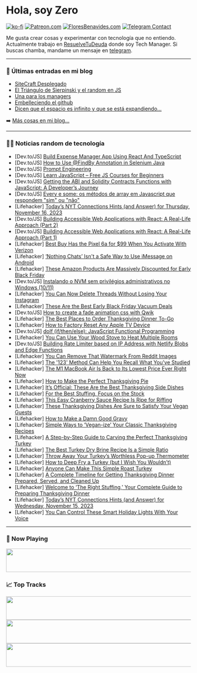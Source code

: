 # Hola, soy Zero

[![ko-fi](https://ko-fi.com/img/githubbutton_sm.svg)](https://ko-fi.com/J3J4N0LUK)
[![Patreon.com](https://img.shields.io/endpoint.svg?url=https%3A%2F%2Fshieldsio-patreon.vercel.app%2Fapi%3Fusername%3Dzerodragon%26type%3Dpatrons&style=for-the-badge)](https://patreon.com/zerodragon)
[![FloresBenavides.com](https://img.shields.io/website?down_message=oops&label=MiBlog&style=for-the-badge&up_message=online&url=https%3A%2F%2Ffloresbenavides.com)](https://floresbenavides.com)
[![Telegram Contact](https://img.shields.io/badge/escr%C3%ADbeme-ZeroDragon-%2326A5E4?style=for-the-badge&logo=telegram)](https://t.me/zerodragon)

Me gusta crear cosas y experimentar con tecnología que no entiendo.
Actualmente trabajo en [ResuelveTuDeuda](http://github.com/resuelve) donde soy Tech Manager.
Si buscas chamba, mandame un mensaje en [telegram](https://t.me/zerodragon).

---

### 📕 Últimas entradas en mi blog
<!-- BLOG-POST-LIST:START -->
- [SiteCraft Desplegado](https://floresbenavides.com/sitecraft-desplegado/)
- [El Triángulo de Sierpinski y el random en JS](https://floresbenavides.com/el-triangulo-de-sierpinski-y-el-random-en-js/)
- [Una para los managers](https://floresbenavides.com/una-para-los-managers/)
- [Embelleciendo el github](https://floresbenavides.com/embelleciendo-el-github/)
- [Dicen que el espacio es infinito y que se está expandiendo…](https://floresbenavides.com/dicen-que-el-espacio-es-infinito-y-que-se-esta-expandiendo/)
<!-- BLOG-POST-LIST:END -->

➡️ [Más cosas en mi blog...](https://floresbenavides.com)

---

### 👨‍💻 Noticias random de tecnología
<!-- TECH-POSTS:START -->
- [Dev.to/JS] [Build Expense Manager App Using React And TypeScript](https://dev.to/myogeshchavan97/build-expense-manager-app-using-react-and-typescript-46lo)
- [Dev.to/JS] [How to Use @FindBy Annotation in Selenium Java](https://dev.to/lambdatest/how-to-use-findby-annotation-in-selenium-java-jf4)
- [Dev.to/JS] [Prompt Engineering](https://dev.to/raimoncoding/prompt-engineering-4jf3)
- [Dev.to/JS] [Learn JavaScript – Free JS Courses for Beginners](https://dev.to/beverly21/learn-javascript-free-js-courses-for-beginners-336o)
- [Dev.to/JS] [Getting the ABI and Solidity Contracts Functions with JavaScript: A Developer’s Journey](https://dev.to/mister_g/getting-the-abi-and-solidity-contracts-functions-with-javascript-a-developers-journey-56n2)
- [Dev.to/JS] [Every e some: os métodos de array em Javascript que respondem &quot;sim&quot; ou &quot;não&quot;](https://dev.to/demenezes/every-e-some-os-metodos-de-array-em-javascript-que-respondem-sim-ou-nao-3n4j)
- [Lifehacker] [Today’s NYT Connections Hints &lpar;and Answer&rpar; for Thursday, November 16, 2023](https://lifehacker.com/preview-today-s-nyt-connections-hints-and-answer-for-thursday-1851013077)
- [Dev.to/JS] [Building Accessible Web Applications with React: A Real-Life Approach &lpar;Part 2&rpar;](https://dev.to/lawrencespractice/building-accessible-web-applications-with-react-a-real-life-approach-part-2-3o29)
- [Dev.to/JS] [Building Accessible Web Applications with React: A Real-Life Approach &lpar;Part 1&rpar;](https://dev.to/lawrencespractice/building-accessible-web-applications-with-react-a-real-life-approach-part-1-42jf)
- [Lifehacker] [Best Buy Has the Pixel 6a for $99 When You Activate With Verizon](https://lifehacker.com/tech/best-buy-pixel-6a-deal)
- [Lifehacker] [‘Nothing Chats’ Isn&#39;t a Safe Way to Use iMessage on Android](https://lifehacker.com/tech/nothing-phones-imessage)
- [Lifehacker] [These Amazon Products Are Massively Discounted for Early Black Friday](https://lifehacker.com/the-best-early-black-friday-deals-on-amazon-products-1850991111)
- [Dev.to/JS] [Instalando o NVM sem privilégios administrativos no Windows &lpar;10/11&rpar;](https://dev.to/cezarmzz/instalando-o-nvm-sem-privilegios-administrativos-no-windows-1011-23k7)
- [Lifehacker] [You Can Now Delete Threads Without Losing Your Instagram](https://lifehacker.com/how-to-delete-threads-without-losing-your-instagram-1850615571)
- [Lifehacker] [These Are the Best Early Black Friday Vacuum Deals](https://lifehacker.com/home/best-early-black-friday-vacuum-deals)
- [Dev.to/JS] [How to create a fade animation css with Qwik](https://dev.to/nyruchi/how-to-create-a-fade-animation-css-with-qwik-1hie)
- [Lifehacker] [The Best Places to Order Thanksgiving Dinner To-Go](https://lifehacker.com/food-drink/thanksgiving-dinners-to-go)
- [Lifehacker] [How to Factory Reset Any Apple TV Device](https://lifehacker.com/tech/how-to-factory-reset-apple-tv-4k)
- [Dev.to/JS] [doIf &lpar;if/then/else&rpar;: JavaScript Functional Programming](https://dev.to/oculus42/doif-ifthenelse-javascript-functional-programming-4ni)
- [Lifehacker] [You Can Use Your Wood Stove to Heat Multiple Rooms](https://lifehacker.com/home/heat-home-wood-stove)
- [Dev.to/JS] [Building Rate Limiter based on IP Address with Netlify Blobs and Edge Functions](https://dev.to/reeshee/building-rate-limiter-based-on-ip-address-with-netlify-blobs-and-edge-functions-2bd6)
- [Lifehacker] [You Can Remove That Watermark From Reddit Images](https://lifehacker.com/tech/remove-reddit-watermark-images)
- [Lifehacker] [The &#39;123&#39; Method Can Help You Recall What You&#39;ve Studied](https://lifehacker.com/family/123-study-method)
- [Lifehacker] [The M1 MacBook Air Is Back to Its Lowest Price Ever Right Now](https://lifehacker.com/early-prime-day-deal-m1-macbook-air-1850912042)
- [Lifehacker] [How to Make the Perfect Thanksgiving Pie](https://lifehacker.com/how-to-make-perfect-thanksgiving-pie)
- [Lifehacker] [It’s Official: These Are the Best Thanksgiving Side Dishes](https://lifehacker.com/best-thanksgiving-side-dishes)
- [Lifehacker] [For the Best Stuffing, Focus on the Stock](https://lifehacker.com/for-the-best-stuffing-focus-on-the-stock-1850945679)
- [Lifehacker] [This Easy Cranberry Sauce Recipe Is Ripe for Riffing](https://lifehacker.com/food-drink/easy-thanksgiving-cranberry-sauce-recipe)
- [Lifehacker] [These Thanksgiving Dishes Are Sure to Satisfy Your Vegan Guests](https://lifehacker.com/9-thanksgiving-dishes-your-vegan-guests-will-love-1848083265)
- [Lifehacker] [How to Make a Damn Good Gravy](https://lifehacker.com/easy-gravy-recipe-for-thanksgiving)
- [Lifehacker] [Simple Ways to ‘Vegan-ize’ Your Classic Thanksgiving Recipes](https://lifehacker.com/use-these-three-ingredients-to-easily-vegan-ize-your-fa-1848105033)
- [Lifehacker] [A Step-by-Step Guide to Carving the Perfect Thanksgiving Turkey](https://lifehacker.com/food-drink/best-way-to-carve-thanksgiving-turkey)
- [Lifehacker] [The Best Turkey Dry Brine Recipe Is a Simple Ratio](https://lifehacker.com/this-is-how-much-salt-you-need-to-dry-brine-a-turkey-1849770121)
- [Lifehacker] [Throw Away Your Turkey’s Worthless Pop-up Thermometer](https://lifehacker.com/throw-away-your-turkey-s-worthless-pop-up-thermometer-1849774059)
- [Lifehacker] [How to Deep Fry a Turkey &lpar;but I Wish You Wouldn’t&rpar;](https://lifehacker.com/deep-fried-turkey-recipe)
- [Lifehacker] [Anyone Can Make This Simple Roast Turkey](https://lifehacker.com/simple-roast-turkey-recipe)
- [Lifehacker] [A Complete Timeline for Getting Thanksgiving Dinner Prepared, Served, and Cleaned Up](https://lifehacker.com/timeline-for-thanksgiving-dinner-preparation)
- [Lifehacker] [Welcome to ‘The Right Stuffing,’ Your Complete Guide to Preparing Thanksgiving Dinner](https://lifehacker.com/food-drink/thanksgiving-holiday-meal-preparation-guide)
- [Lifehacker] [Today’s NYT Connections Hints &lpar;and Answer&rpar; for Wednesday, November 15, 2023](https://lifehacker.com/preview-today-s-nyt-connections-hints-and-answer-for-wednesda-1851012959)
- [Lifehacker] [You Can Control These Smart Holiday Lights With Your Voice](https://lifehacker.com/tech/govees-smart-holiday-lights-review)<!-- TECH-POSTS:END -->

---

### 🎵 Now Playing
<a href="https://spotify-now-playing-dun.vercel.app/now-playing?open"><img src="https://spotify-now-playing-dun.vercel.app/now-playing" width="540" height="64"></a>

### 📈 Top Tracks
<a href="https://spotify-now-playing-dun.vercel.app/top-tracks?i=1&open"><img src="https://spotify-now-playing-dun.vercel.app/top-tracks?i=1" width="540" height="64"></a>
<a href="https://spotify-now-playing-dun.vercel.app/top-tracks?i=2&open"><img src="https://spotify-now-playing-dun.vercel.app/top-tracks?i=2" width="540" height="64"></a>
<a href="https://spotify-now-playing-dun.vercel.app/top-tracks?i=3&open"><img src="https://spotify-now-playing-dun.vercel.app/top-tracks?i=3" width="540" height="64"></a>
